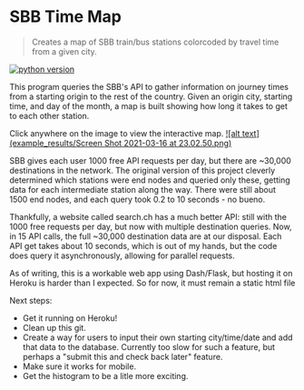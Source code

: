 # SBB Time Map
> Creates a map of SBB train/bus stations colorcoded by travel time from a given city.

[![python version][python-image]][python-url]
<!-- ([![Build Status][travis-image]][travis-url]) 
[![Downloads Stats][npm-downloads]][npm-url]-->

This program queries the SBB's API to gather information on journey times from a starting origin to the rest of the
country. Given an origin city, starting time, and day of the month, a map is built showing how long it takes to get 
to each other station.

Click anywhere on the image to view the interactive map.
[![alt text](example_results/Screen Shot 2021-03-16 at 23.02.50.png)](https://jwpatt.github.io/SBB/)

SBB gives each user 1000 free API requests per day, but there are ~30,000 destinations in the network. The original 
version of this project cleverly determined which stations were end nodes and queried only these, getting data for each
intermediate station along the way. There were still about 1500 end nodes, and each query took 0.2 to 10 seconds - no bueno.

Thankfully, a website called search.ch has a much better API: still with the 1000 free requests per day, but now with 
multiple destination queries. Now, in 15 API calls, the full ~30,000 destination data are at our disposal. Each API get
takes about 10 seconds, which is out of my hands, but the code does query it asynchronously, allowing for parallel requests.

As of writing, this is a workable web app using Dash/Flask, but hosting it on Heroku is harder than I expected. So for
now, it must remain a static html file 

Next steps:
- Get it running on Heroku!
- Clean up this git.
- Create a way for users to input their own starting city/time/date and add that data to the database. Currently too slow
for such a feature, but perhaps a "submit this and check back later" feature.
- Make sure it works for mobile.
- Get the histogram to be a litle more exciting.

<!-- Markdown link & img dfn's -->
[python-image]: https://img.shields.io/badge/python-3.6-blue.svg
[python-url]: https://www.python.org/downloads/release/python-360/
[npm-downloads]: https://img.shields.io/npm/dm/datadog-metrics.svg?style=flat-square
[travis-image]: https://img.shields.io/travis/dbader/node-datadog-metrics/master.svg?style=flat-square
[travis-url]: https://travis-ci.org/dbader/node-datadog-metrics
[wiki]: https://github.com/yourname/yourproject/wiki
